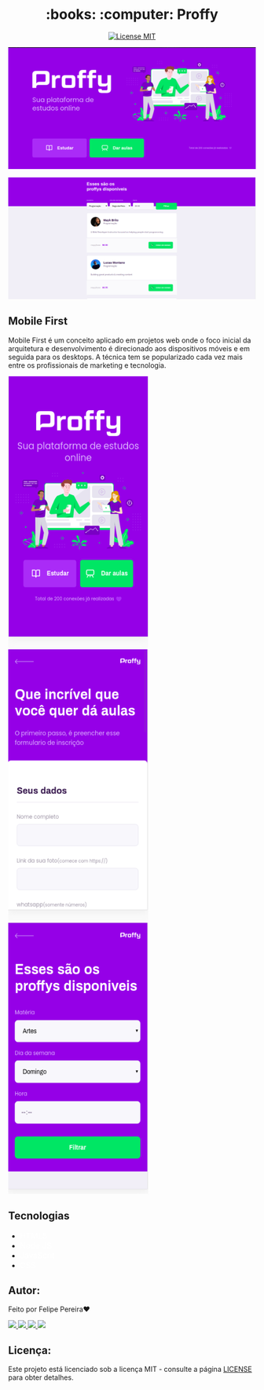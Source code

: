 <h1 align="center"> :books: :computer: Proffy </h1>
<p align="center">
  <a href="https://opensource.org/licenses/MIT">
    <img src="https://img.shields.io/badge/License-MIT-blue.svg" alt="License MIT">
  </a>
</p>


![proffy](https://github.com/pereirafelipe/proffy-nlw2/blob/master/public/images/proffy.png)

![lista](https://github.com/pereirafelipe/proffy-nlw2/blob/master/public/images/proffyList.png)





## Mobile First
<p> Mobile First é um conceito aplicado em projetos web onde o foco inicial da arquitetura e desenvolvimento é direcionado aos dispositivos móveis e em seguida para os desktops. A técnica tem se popularizado cada vez mais entre os profissionais de marketing e tecnologia. 


<div "display: flex">
<img src="https://github.com/pereirafelipe/proffy-nlw2/blob/master/public/images/mobile1.png" width="285px" height="553" alt="mobile1">
<img src="https://github.com/pereirafelipe/proffy-nlw2/blob/master/public/images/mobile2.png" width="285px" height="553" alt="mobile1">
<img src="https://github.com/pereirafelipe/proffy-nlw2/blob/master/public/images/mobile3.png" width="285px" height ="553" alt="mobile1">



## Tecnologias

- <a href="https://www.learn-html.org/" style="text-decoration: none; font-size: 16px; color: #fff;" >HTML5 </a>
- <a href="https://nodejs.org/en/" style="text-decoration: none; font-size: 16px; color: #fff;" >Node JS </a>
- <a href="https://www.javascript.com/" style="text-decoration: none; font-size: 16px; color: #fff;" >JavaScrit </a>
- <a href="https://www.learn-html.org/" style="text-decoration: none; font-size: 16px; color: #fff;" >CSS</a>



## Autor:

Feito  por Felipe Pereira❤️ 

  <a href="https://github.com/pereirafelipe" alt="GitHub">
    <img src="https://img.shields.io/badge/-GitHub-000?style=flat-square&logo=Github&logoColor=white" />
  </a>
  <a href="https://www.linkedin.com/in/felipe-pereira-ferreira-2573521b1/" alt="LinkedIn">
    <img src="https://img.shields.io/badge/-LinkedIn-blue?style=flat-square&logo=Linkedin&logoColor=white" />
  </a>
  <a href="mailto:felp.pereira98@gmail.com" alt="Gmail">
    <img src="https://img.shields.io/badge/-Gmail-D54B3D?style=flat-square&logo=Gmail&logoColor=white" />
  </a>
  <a href="https://app.rocketseat.com.br/me/felipe-pereira-ferreira-1591152658" alt="Rocketseat">
    <img src="https://img.shields.io/badge/-Rocket-7159C1?style=flat-square&logoColor=white" />
  </a>

## Licença:

Este projeto está licenciado sob a licença MIT - consulte a página [LICENSE](https://opensource.org/licenses/MIT) para obter detalhes.



